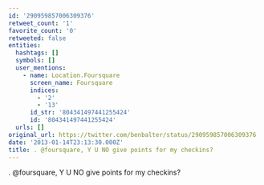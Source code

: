 ```yaml
---
id: '290959857006309376'
retweet_count: '1'
favorite_count: '0'
retweeted: false
entities:
  hashtags: []
  symbols: []
  user_mentions:
    - name: Location.Foursquare
      screen_name: Foursquare
      indices:
        - '2'
        - '13'
      id_str: '804341497441255424'
      id: '804341497441255424'
  urls: []
original_url: https://twitter.com/benbalter/status/290959857006309376
date: '2013-01-14T23:13:30.000Z'
title: . @foursquare, Y U NO give points for my checkins?
---
```


. @foursquare, Y U NO give points for my checkins?